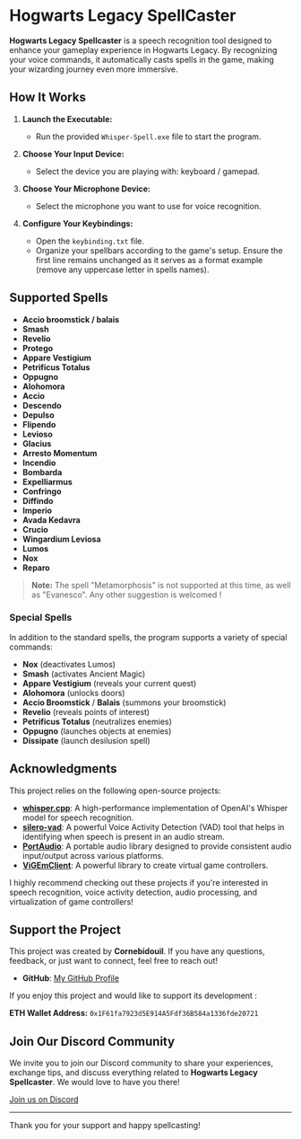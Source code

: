 # Hogwarts Legacy SpellCaster

**Hogwarts Legacy Spellcaster** is a speech recognition tool designed to enhance your gameplay experience in Hogwarts Legacy. By recognizing your voice commands, it automatically casts spells in the game, making your wizarding journey even more immersive.

## How It Works

1. **Launch the Executable:**
   - Run the provided `Whisper-Spell.exe` file to start the program.

2. **Choose Your Input Device:**
   - Select the device you are playing with: keyboard / gamepad.

3. **Choose Your Microphone Device:**
   - Select the microphone you want to use for voice recognition.

4. **Configure Your Keybindings:**
   - Open the `keybinding.txt` file.
   - Organize your spellbars according to the game's setup. Ensure the first line remains unchanged as it serves as a format example (remove any uppercase letter in spells names).

## Supported Spells

- **Accio broomstick / balais**
- **Smash**
- **Revelio**
- **Protego**
- **Appare Vestigium**
- **Petrificus Totalus**
- **Oppugno**
- **Alohomora**
- **Accio**
- **Descendo**
- **Depulso**
- **Flipendo**
- **Levioso**
- **Glacius**
- **Arresto Momentum**
- **Incendio**
- **Bombarda**
- **Expelliarmus**
- **Confringo**
- **Diffindo**
- **Imperio**
- **Avada Kedavra**
- **Crucio**
- **Wingardium Leviosa**
- **Lumos**
- **Nox**
- **Reparo**

> **Note:** The spell "Metamorphosis" is not supported at this time, as well as "Evanesco". Any other suggestion is welcomed !

### Special Spells

In addition to the standard spells, the program supports a variety of special commands:

- **Nox** (deactivates Lumos)
- **Smash** (activates Ancient Magic)
- **Appare Vestigium** (reveals your current quest)
- **Alohomora** (unlocks doors)
- **Accio Broomstick** / **Balais** (summons your broomstick)
- **Revelio** (reveals points of interest)
- **Petrificus Totalus** (neutralizes enemies)
- **Oppugno** (launches objects at enemies)
- **Dissipate** (launch desilusion spell)

## Acknowledgments

This project relies on the following open-source projects:

- **[whisper.cpp](https://github.com/ggerganov/whisper.cpp)**: A high-performance implementation of OpenAI's Whisper model for speech recognition.
- **[silero-vad](https://github.com/snakers4/silero-vad)**: A powerful Voice Activity Detection (VAD) tool that helps in identifying when speech is present in an audio stream.
- **[PortAudio](https://github.com/PortAudio/portaudio)**: A portable audio library designed to provide consistent audio input/output across various platforms.
- **[ViGEmClient](https://github.com/nefarius/ViGEmClient)**: A powerful library to create virtual game controllers.

I highly recommend checking out these projects if you're interested in speech recognition, voice activity detection, audio processing, and virtualization of game controllers!

## Support the Project

This project was created by **Cornebidouil**. If you have any questions, feedback, or just want to connect, feel free to reach out!

- **GitHub**: [My GitHub Profile](https://github.com/cornebidouil)

If you enjoy this project and would like to support its development :

**ETH Wallet Address:** `0x1F61fa7923d5E914A5Fdf36B584a1336fde20721`

## Join Our Discord Community

We invite you to join our Discord community to share your experiences, exchange tips, and discuss everything related to **Hogwarts Legacy Spellcaster**. We would love to have you there!

[Join us on Discord](https://discord.gg/zE4NRsTGdw)

---

Thank you for your support and happy spellcasting!
